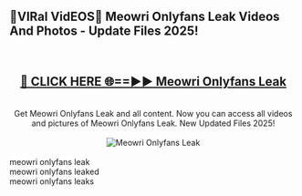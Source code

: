 <h2>🔴VIRal VidEOS🔴 Meowri Onlyfans Leak Videos And Photos - Update Files 2025!</h2>
<br>
<div align="center">
<h2><a href="https://virallinks.top/odZfE0" rel="nofollow">🔴 CLICK HERE 🌐==►► Meowri Onlyfans Leak</a></h2>
<br>
Get Meowri Onlyfans Leak and all content. Now you can access all videos and pictures of Meowri Onlyfans Leak. New Updated Files 2025!
<br>
<br>
<a href="https://virallinks.top/odZfE0" rel="nofollow" data-target="animated-image.originalLink"><img src="https://i.imgur.com/dJHk4Zq.gif)" alt="Meowri Onlyfans Leak" style="max-width: 100%; display: inline-block;" data-target="animated-image.originalImage"></a>
</div>
<br>
meowri onlyfans leak<br>
meowri onlyfans leaked<br>
meowri onlyfans leaks